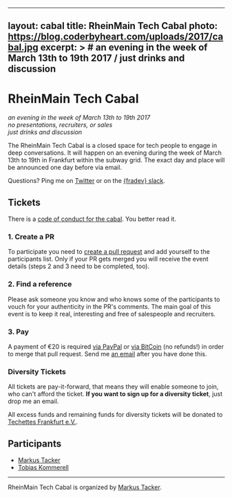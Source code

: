 
---
layout: cabal
title: RheinMain Tech Cabal
photo: https://blog.coderbyheart.com/uploads/2017/cabal.jpg
excerpt: > #
  an evening in the week of March 13th to 19th 2017 / just drinks and discussion
---

# RheinMain Tech Cabal

*an evening in the week of March 13th to 19th 2017*  
*no presentations, recruiters, or sales*  
*just drinks and discussion*

The RheinMain Tech Cabal is a closed space for tech people to engage in deep conversations. It will happen on an evening during the week of March 13th to 19th in Frankfurt within the subway grid. The exact day and place will be announced one day before via email.

Questions? Ping me on [Twitter](https://twitter.com/coderbyheart) or on the [{fradev} slack](https://fradev.herokuapp.com/).


## Tickets

There is a [code of conduct for the cabal](http://confcodeofconduct.com/index.html). You better read it.

### 1. Create a PR

To participate you need to [create a pull request](https://github.com/coderbyheart/blog/edit/gh-pages/rheinmain-tech-cabal.md) and add yourself to the participants list. Only if your PR gets merged you will receive the event details (steps 2 and 3 need to be completed, too). 

### 2. Find a reference

Please ask someone you know and who knows some of the participants to vouch for your authenticity in the PR's comments. The main goal of this event is to keep it real, interesting and free of salespeople and recruiters.

### 3. Pay

A payment of €20 is required [via PayPal](https://paypal.me/coderbyheart) or [via BitCoin](bitcoin:1KX5MQ33Lj2Jr4zVHNykALLCcUrfZZMPSB?amount=0.02597828&message=RHEINMAIN%20TECH%20CABAL) (no refunds!) in order to merge that pull request. Send me [an email](mailto:m@coderbyheart.com) after you have done this. 

### Diversity Tickets

All tickets are pay-it-forward, that means they will enable someone to join, who can't afford the ticket. **If you want to sign up for a diversity ticket**, just drop me an email.

All excess funds and remaining funds for diversity tickets will be donated to [Techettes Frankfurt e.V.](http://techettes-frankfurt.com/).

## Participants

 * [Markus Tacker](https://coderbyheart.com/)
 * [Tobias Kommerell](https://twitter.com/schinkenstrudel)
---

RheinMain Tech Cabal is organized by [Markus Tacker](https://coderbyheart.com/).
